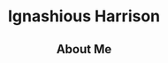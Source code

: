 <!--DOCTYPE html-->
<html>
<body>
  <h1><center><b>Ignashious Harrison</center></h1>
</body>
  <h2><center> <b>About Me</center> </h2>
</html>

